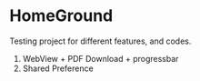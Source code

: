 # HomeGround

Testing project for different features, and codes.

1. WebView + PDF Download + progressbar
2. Shared Preference
